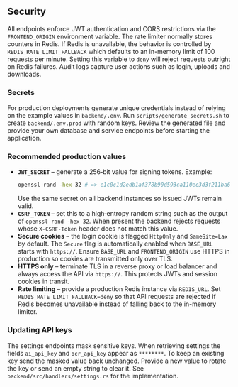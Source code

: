 ## Security
All endpoints enforce JWT authentication and CORS restrictions via the `FRONTEND_ORIGIN` environment variable. The rate limiter normally stores counters in Redis. If Redis is unavailable, the behavior is controlled by `REDIS_RATE_LIMIT_FALLBACK` which defaults to an in-memory limit of 100 requests per minute. Setting this variable to `deny` will reject requests outright on Redis failures. Audit logs capture user actions such as login, uploads and downloads.

### Secrets

For production deployments generate unique credentials instead of relying on the example values in `backend/.env`. Run `scripts/generate_secrets.sh` to create `backend/.env.prod` with random keys. Review the generated file and provide your own database and service endpoints before starting the application.

### Recommended production values

- **`JWT_SECRET`** – generate a 256‑bit value for signing tokens. Example:
  ```bash
  openssl rand -hex 32 # => e1c0c1d2edb1af378b90d593ca110ec3d3f211ba6f9e9ff5ca0a8f97b2f53811
  ```
  Use the same secret on all backend instances so issued JWTs remain valid.
- **`CSRF_TOKEN`** – set this to a high‑entropy random string such as the output of `openssl rand -hex 32`. When present the backend rejects requests whose `X-CSRF-Token` header does not match this value.
- **Secure cookies** – the login cookie is flagged `HttpOnly` and `SameSite=Lax` by default. The `Secure` flag is automatically enabled when `BASE_URL` starts with `https://`. Ensure `BASE_URL` and `FRONTEND_ORIGIN` use HTTPS in production so cookies are transmitted only over TLS.
- **HTTPS only** – terminate TLS in a reverse proxy or load balancer and always access the API via `https://`. This protects JWTs and session cookies in transit.
- **Rate limiting** – provide a production Redis instance via `REDIS_URL`. Set `REDIS_RATE_LIMIT_FALLBACK=deny` so that API requests are rejected if Redis becomes unavailable instead of falling back to the in-memory limiter.

### Updating API keys

The settings endpoints mask sensitive keys. When retrieving settings the fields `ai_api_key` and `ocr_api_key` appear as `********`. To keep an existing key send the masked value back unchanged. Provide a new value to rotate the key or send an empty string to clear it. See `backend/src/handlers/settings.rs` for the implementation.
